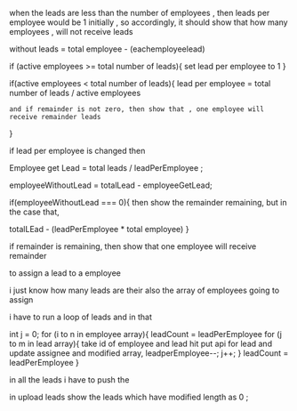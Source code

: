 when the leads are less than the number of employees , then leads per employee would be 1  initially , so accordingly, it should show that how many employees , will not receive leads



without leads =  total employee - (eachemployeelead)


 

if (active employees >= total number of leads){
    set lead per employee to 1
}


if(active employees < total number of leads){
    lead per employee = total number of leads / active employees

    and if remainder is not zero, then show that , one employee will receive remainder leads
}


if lead per employee is changed then 

Employee get Lead = total leads / leadPerEmployee ;

employeeWithoutLead = totalLead - employeeGetLead;

if(employeeWithoutLead === 0){
    then show the remainder remaining, 
    but in the case that, 

   totalLEad  - (leadPerEmployee * total employee)
}

if remainder is remaining, then show that one employee will receive remainder




to assign a lead to a employee

i just know how many leads are their also the array of employees going to assign 

i have to run a loop of leads and in that



int j = 0;
for (i to n in employee array){
   leadCount = leadPerEmployee
    for (j to m in lead array){
        take id of employee and lead
        hit put api for lead and update assignee and modified array,
        leadperEmployee--;
        j++;
    }
    leadCount = leadPerEmployee
}







in all the leads i have to push the 


in upload leads show the leads which have modified length as 0 ;
